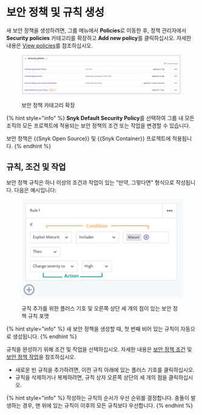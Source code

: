 # 보안 정책 및 규칙 생성

새 보안 정책을 생성하려면, 그룹 메뉴에서 **Policies**로 이동한 후, 정책 관리자에서 **Security policies** 카테고리를 확장하고 **Add new policy**를 클릭하십시오. 자세한 내용은 [View policies](../view-create-and-modify-policies.md)를 참조하십시오.

<figure><img src="../../../.gitbook/assets/screenshot_2020-10-20_at_10.01.49_am.png" alt="보안 정책 카테고리 확장"><figcaption><p>보안 정책 카테고리 확장</p></figcaption></figure>

{% hint style="info" %}
**Snyk Default Security Policy**를 선택하여 그룹 내 모든 조직의 모든 프로젝트에 적용되는 보안 정책의 조건 또는 작업을 변경할 수 있습니다.

보안 정책은 {{Snyk Open Source}} 및 {{Snyk Container}} 프로젝트에 적용됩니다.
{% endhint %}

## 규칙, 조건 및 작업

보안 정책 규칙은 하나 이상의 조건과 작업이 있는 "만약, 그렇다면" 형식으로 작성됩니다. 다음은 예시입니다:

<div align="left">

<figure><img src="../../../.gitbook/assets/screenshot_2020-07-06_at_11.38.07.png" alt="규칙 추가를 위한 플러스 기호 및 오른쪽 상단 세 개의 점이 있는 보안 정책 규칙 포맷"><figcaption><p>규칙 추가를 위한 플러스 기호 및 오른쪽 상단 세 개의 점이 있는 보안 정책 규칙 포맷</p></figcaption></figure>

</div>

{% hint style="info" %}
새 보안 정책을 생성할 때, 첫 번째 비어 있는 규칙이 자동으로 생성됩니다.
{% endhint %}

규칙을 완성하기 위해 조건 및 작업을 선택하십시오. 자세한 내용은 [보안 정책 조건](security-policies-conditions.md) 및 [보안 정책 작업](security-policy-actions.md)을 참조하십시오.

* 새로운 빈 규칙을 추가하려면, 이전 규칙 아래에 있는 플러스 기호를 클릭하십시오.
* 규칙을 삭제하거나 복제하려면, 규칙 상자 오른쪽 상단의 세 개의 점을 클릭하십시오.

{% hint style="info" %}
작성하는 규칙의 순서가 우선 순위를 결정합니다. 충돌이 발생하는 경우, 맨 위에 있는 규칙이 이후의 모든 규칙보다 우선합니다.
{% endhint %}